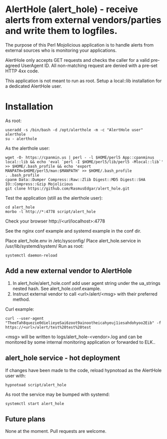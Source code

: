 # AlertHole (alert\_hole) - receive alerts from external vendors/parties and write them to logfiles. 

The purpose of this Perl Mojolicious application is to handle alerts from external sources who is monitoring your applications.

AlertHole only accepts GET requests and checks the caller for a valid pre-agreed UserAgent ID. All non-matching request are denied with a pre-set HTTP 4xx code.

This application is not meant to run as root. Setup a local::lib installation for a dedicated AlertHole user.

# Installation

As root:  
```
useradd -s /bin/bash -d /opt/alerthole -m -c "AlertHole user" alerthole
su - alerthole
```
As the alerthole user:  
```
wget -O- https://cpanmin.us | perl - -l $HOME/perl5 App::cpanminus local::lib && echo 'eval `perl -I $HOME/perl5/lib/perl5 -Mlocal::lib`' >> $HOME/.bash_profile && echo 'export MANPATH=$HOME/perl5/man:$MANPATH' >> $HOME/.bash_profile
. .bash_profile
cpanm Data::Dumper Compress::Raw::Zlib Digest::MD5 Digest::SHA IO::Compress::Gzip Mojolicious
git clone https://github.com/RasmusEdgar/alert_hole.git
```
Test the application (still as the alerthole user):  
```
cd alert_hole
morbo -l http://*:4778 script/alert_hole
```
Check your browser http://\<url/localhost\>:4778

See the nginx conf example and systemd example in the conf dir.

Place alert\_hole.env in /etc/sysconfig/
Place alert\_hole.service in /usr/lib/systemd/system/
Run as root:  
```
systemctl daemon-reload
```

## Add a new external vendor to AlertHole

1. In alert\_hole/alert\_hole.conf add user agent string under the ua\_strings nested hash. See alert\_hole.conf.example.
1. Instruct external vendor to call \<url\>/alert/\<msg\> with their preferred method. 

Curl example:  
```
curl --user-agent "TheeTah8quezie0dielieyeSai6zoot9ainootheicahyeuj1iesahdohyoo2Eib" -f https://<url>/alert/test%20test%20test
```  
\<msg\> will be written to logs/alert\_hole-\<vendor\>.log and can be monitored by some internal monitoring application or forwarded to ELK..

## alert\_hole service - hot deployment

If changes have been made to the code, reload hypnotoad as the AlertHole user with:

```
hypnotoad script/alert_hole
```

As root the service may be bumped with systemd:

```
systemctl start alert_hole
```

## Future plans

None at the moment. Pull requests are welcome.
